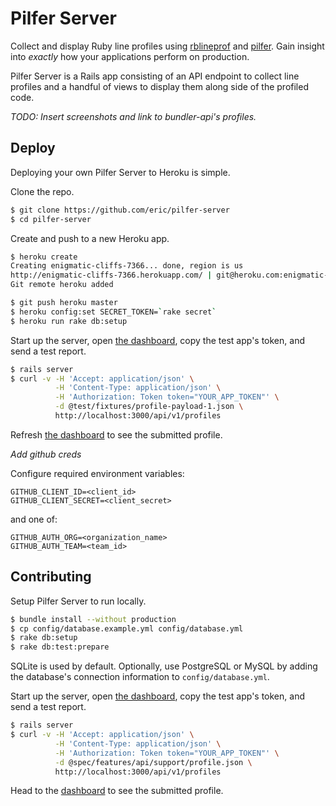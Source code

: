 # Pilfer Server

Collect and display Ruby line profiles using
[rblineprof](https://github.com/tmm1/rblineprof) and
[pilfer](https://github.com/eric/pilfer). Gain insight into _exactly_ how your
applications perform on production.

Pilfer Server is a Rails app consisting of an API endpoint to collect line
profiles and a handful of views to display them along side of the profiled
code.

_TODO: Insert screenshots and link to bundler-api's profiles._

## Deploy

Deploying your own Pilfer Server to Heroku is simple.

Clone the repo.

```bash
$ git clone https://github.com/eric/pilfer-server
$ cd pilfer-server
```

Create and push to a new Heroku app.

```bash
$ heroku create
Creating enigmatic-cliffs-7366... done, region is us
http://enigmatic-cliffs-7366.herokuapp.com/ | git@heroku.com:enigmatic-cliffs-7366.git
Git remote heroku added

$ git push heroku master
$ heroku config:set SECRET_TOKEN=`rake secret`
$ heroku run rake db:setup
```

Start up the server, open [the dashboard](http://localhost:3000/dashboard),
copy the test app's token, and send a test report.

```bash
$ rails server
$ curl -v -H 'Accept: application/json' \
          -H 'Content-Type: application/json' \
          -H 'Authorization: Token token="YOUR_APP_TOKEN"' \
          -d @test/fixtures/profile-payload-1.json \
          http://localhost:3000/api/v1/profiles
```

Refresh [the dashboard](http://0.0.0.0:3000/dashboard) to see the submitted
profile.

_Add github creds_

Configure required environment variables:

    GITHUB_CLIENT_ID=<client_id>
    GITHUB_CLIENT_SECRET=<client_secret>

and one of:

    GITHUB_AUTH_ORG=<organization_name>
    GITHUB_AUTH_TEAM=<team_id>


## Contributing

Setup Pilfer Server to run locally.

```bash
$ bundle install --without production
$ cp config/database.example.yml config/database.yml
$ rake db:setup
$ rake db:test:prepare
```

SQLite is used by default. Optionally, use PostgreSQL or MySQL by adding the
database's connection information to `config/database.yml`.

Start up the server, open [the dashboard](http://localhost:3000/dashboard),
copy the test app's token, and send a test report.

```bash
$ rails server
$ curl -v -H 'Accept: application/json' \
          -H 'Content-Type: application/json' \
          -H 'Authorization: Token token="YOUR_APP_TOKEN"' \
          -d @spec/features/api/support/profile.json \
          http://localhost:3000/api/v1/profiles
```

Head to the [dashboard](http://0.0.0.0:3000/dashboard) to see the submitted
profile.
